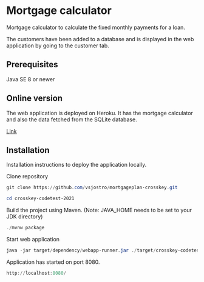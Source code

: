 # Mortgage calculator

Mortgage calculator to calculate the fixed monthly payments for a loan.  

The customers have been added to a database and is displayed in the web application by going to the customer tab.

## Prerequisites 
Java SE 8 or newer

## Online version

The web application is deployed on Heroku. It has the mortgage calculator and also the data fetched from the SQLite database. 

[Link](https://crosskey-codetest-vsjostro.herokuapp.com/)


## Installation

Installation instructions to deploy the application locally. 

Clone repository
```ps1
git clone https://github.com/vsjostro/mortgageplan-crosskey.git
```

```ps1
cd crosskey-codetest-2021
```

Build the project using Maven. (Note: JAVA_HOME needs to be set to your JDK directory)
```ps1
./mvnw package
```

Start web application
```ps1
java -jar target/dependency/webapp-runner.jar ./target/crosskey-codetest-2021-1.0-SNAPSHOT.war
```

Application has started on port 8080.
```ps1
http://localhost:8080/
```
